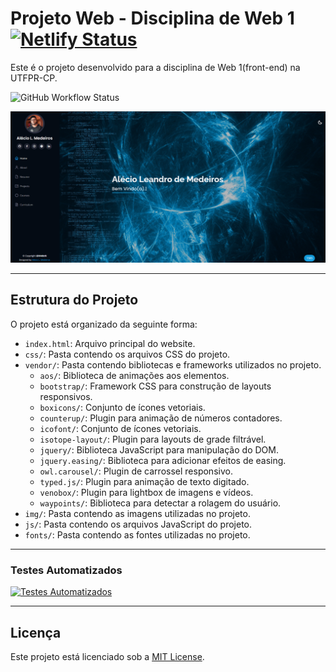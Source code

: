 # Projeto Web - Disciplina de Web 1 [![Netlify Status](https://api.netlify.com/api/v1/badges/b62c764a-da0a-4199-bc01-e8d2fdf5e978/deploy-status)](https://app.netlify.com/sites/portfolioyz/deploys)

Este é o projeto desenvolvido para a disciplina de Web 1(front-end) na UTFPR-CP.

![GitHub Workflow Status](https://img.shields.io/github/actions/workflow/status/M4deN/Portfolio/ci.yml?label=Test%20Workflows&logo=Cypress&style=for-the-badge)

![Começo](https://github.com/AlexDeSaran/Portfolio/blob/main/assets/img/Capturar.PNG)
___

## Estrutura do Projeto

O projeto está organizado da seguinte forma:

- `index.html`: Arquivo principal do website.
- `css/`: Pasta contendo os arquivos CSS do projeto.
- `vendor/`: Pasta contendo bibliotecas e frameworks utilizados no projeto.
  - `aos/`: Biblioteca de animações aos elementos.
  - `bootstrap/`: Framework CSS para construção de layouts responsivos.
  - `boxicons/`: Conjunto de ícones vetoriais.
  - `counterup/`: Plugin para animação de números contadores.
  - `icofont/`: Conjunto de ícones vetoriais.
  - `isotope-layout/`: Plugin para layouts de grade filtrável.
  - `jquery/`: Biblioteca JavaScript para manipulação do DOM.
  - `jquery.easing/`: Biblioteca para adicionar efeitos de easing.
  - `owl.carousel/`: Plugin de carrossel responsivo.
  - `typed.js/`: Plugin para animação de texto digitado.
  - `venobox/`: Plugin para lightbox de imagens e vídeos.
  - `waypoints/`: Biblioteca para detectar a rolagem do usuário.
- `img/`: Pasta contendo as imagens utilizadas no projeto.
- `js/`: Pasta contendo os arquivos JavaScript do projeto.
- `fonts/`: Pasta contendo as fontes utilizadas no projeto.

___

### Testes Automatizados

[![Testes Automatizados](https://github.com/M4deN/Portfolio/assets/43422425/e13395e9-8c3a-4f30-8463-559ff551895e)](https://github.com/M4deN/Portfolio/assets/43422425/e13395e9-8c3a-4f30-8463-559ff551895e)

___

## Licença

Este projeto está licenciado sob a [MIT License](LICENSE).
